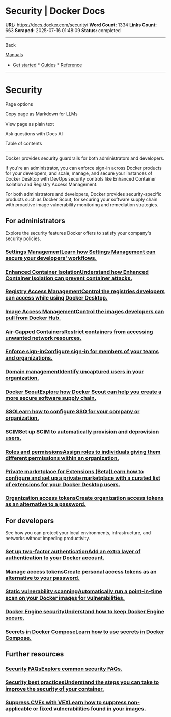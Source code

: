# Security | Docker Docs

**URL:** https://docs.docker.com/security/
**Word Count:** 1334
**Links Count:** 663
**Scraped:** 2025-07-16 01:48:09
**Status:** completed

---

Back

[Manuals](https://docs.docker.com/manuals/)

  * [Get started](https://docs.docker.com/get-started/)   * [Guides](https://docs.docker.com/guides/)   * [Reference](https://docs.docker.com/reference/)

* * *

# Security

Page options

Copy page as Markdown for LLMs

View page as plain text

Ask questions with Docs AI

Table of contents

* * *

Docker provides security guardrails for both administrators and developers.

If you're an administrator, you can enforce sign-in across Docker products for your developers, and scale, manage, and secure your instances of Docker Desktop with DevOps security controls like Enhanced Container Isolation and Registry Access Management.

For both administrators and developers, Docker provides security-specific products such as Docker Scout, for securing your software supply chain with proactive image vulnerability monitoring and remediation strategies.

## For administrators

Explore the security features Docker offers to satisfy your company's security policies.

### [Settings ManagementLearn how Settings Management can secure your developers' workflows.](https://docs.docker.com/security/for-admins/hardened-desktop/settings-management/)

### [Enhanced Container IsolationUnderstand how Enhanced Container Isolation can prevent container attacks.](https://docs.docker.com/security/for-admins/hardened-desktop/enhanced-container-isolation/)

### [Registry Access ManagementControl the registries developers can access while using Docker Desktop.](https://docs.docker.com/security/for-admins/hardened-desktop/registry-access-management/)

### [Image Access ManagementControl the images developers can pull from Docker Hub.](https://docs.docker.com/security/for-admins/hardened-desktop/image-access-management/)

### [Air-Gapped ContainersRestrict containers from accessing unwanted network resources.](https://docs.docker.com/security/for-admins/hardened-desktop/air-gapped-containers/)

### [Enforce sign-inConfigure sign-in for members of your teams and organizations.](https://docs.docker.com/security/for-admins/enforce-sign-in/)

### [Domain managementIdentify uncaptured users in your organization.](https://docs.docker.com/security/for-admins/domain-management/)

### [Docker ScoutExplore how Docker Scout can help you create a more secure software supply chain.](https://docs.docker.com/scout/)

### [SSOLearn how to configure SSO for your company or organization.](https://docs.docker.com/security/for-admins/single-sign-on/)

### [SCIMSet up SCIM to automatically provision and deprovision users.](https://docs.docker.com/security/for-admins/provisioning/scim/)

### [Roles and permissionsAssign roles to individuals giving them different permissions within an organization.](https://docs.docker.com/security/for-admins/roles-and-permissions/)

### [Private marketplace for Extensions \(Beta\)Learn how to configure and set up a private marketplace with a curated list of extensions for your Docker Desktop users.](https://docs.docker.com/desktop/extensions/private-marketplace/)

### [Organization access tokensCreate organization access tokens as an alternative to a password.](https://docs.docker.com/security/for-admins/access-tokens/)

## For developers

See how you can protect your local environments, infrastructure, and networks without impeding productivity.

### [Set up two-factor authenticationAdd an extra layer of authentication to your Docker account.](https://docs.docker.com/security/for-developers/2fa/)

### [Manage access tokensCreate personal access tokens as an alternative to your password.](https://docs.docker.com/security/for-developers/access-tokens/)

### [Static vulnerability scanningAutomatically run a point-in-time scan on your Docker images for vulnerabilities.](https://docs.docker.com/docker-hub/repos/manage/vulnerability-scanning/)

### [Docker Engine securityUnderstand how to keep Docker Engine secure.](https://docs.docker.com/engine/security/)

### [Secrets in Docker ComposeLearn how to use secrets in Docker Compose.](https://docs.docker.com/compose/how-tos/use-secrets/)

## Further resources

### [Security FAQsExplore common security FAQs.](https://docs.docker.com/faq/security/general/)

### [Security best practicesUnderstand the steps you can take to improve the security of your container.](https://docs.docker.com/develop/security-best-practices/)

### [Suppress CVEs with VEXLearn how to suppress non-applicable or fixed vulnerabilities found in your images.](https://docs.docker.com/scout/guides/vex/)